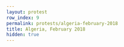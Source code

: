 ```yaml
---
layout: protest
row_index: 9
permalink: protests/algeria-february-2018
title: Algeria, February 2018
hidden: true
---
```


